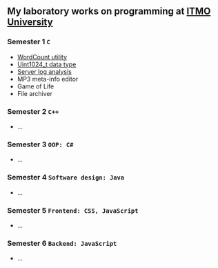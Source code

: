## My laboratory works on programming at [ITMO University](https://itmo.ru)
### Semester 1 `C`
* [WordCount utility](https://github.com/ZISRF/Programming/tree/master/1sem/1lab)
* [Uint1024_t data type](https://github.com/ZISRF/Programming/tree/master/1sem/2lab)
* [Server log analysis](https://github.com/ZISRF/Programming/tree/master/1sem/3lab)
* MP3 meta-info editor
* Game of Life
* File archiver
### Semester 2 `C++`
* \.\.\.
### Semester 3 `OOP: C#`
* \.\.\.
### Semester 4 `Software design: Java`
* \.\.\.
### Semester 5 `Frontend: CSS, JavaScript`
* \.\.\.
### Semester 6 `Backend: JavaScript`
* \.\.\.